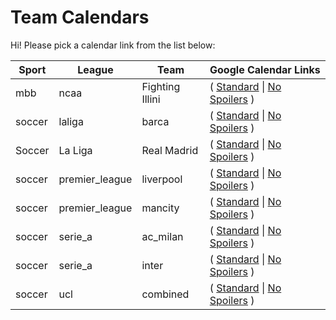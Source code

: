 
# Team Calendars

Hi! Please pick a calendar link from the list below:

| Sport | League | Team | Google Calendar Links |
| ------ | -------- | ------- | ----- |
| mbb | ncaa | Fighting Illini | ( [Standard](https://www.google.com/calendar/render?cid=webcal://raw.githubusercontent.com/btrimble/team_calendars/refs/heads/main/data/mbb/ncaa/fighting_illini.ics) \| [No Spoilers](https://www.google.com/calendar/render?cid=webcal://raw.githubusercontent.com/btrimble/team_calendars/refs/heads/main/data/mbb/ncaa/no_spoilers_fighting_illini.ics) ) |
| soccer | laliga | barca | ( [Standard](https://www.google.com/calendar/render?cid=webcal://raw.githubusercontent.com/btrimble/team_calendars/refs/heads/main/data/soccer/laliga/barca.ics) \| [No Spoilers](https://www.google.com/calendar/render?cid=webcal://raw.githubusercontent.com/btrimble/team_calendars/refs/heads/main/data/soccer/laliga/no_spoilers_barca.ics) ) |
| Soccer | La Liga | Real Madrid | ( [Standard](https://www.google.com/calendar/render?cid=webcal://raw.githubusercontent.com/btrimble/team_calendars/refs/heads/main/data/soccer/laliga/real_madrid.ics) \| [No Spoilers](https://www.google.com/calendar/render?cid=webcal://raw.githubusercontent.com/btrimble/team_calendars/refs/heads/main/data/soccer/laliga/no_spoilers_real_madrid.ics) ) |
| soccer | premier_league | liverpool | ( [Standard](https://www.google.com/calendar/render?cid=webcal://raw.githubusercontent.com/btrimble/team_calendars/refs/heads/main/data/soccer/premier_league/liverpool.ics) \| [No Spoilers](https://www.google.com/calendar/render?cid=webcal://raw.githubusercontent.com/btrimble/team_calendars/refs/heads/main/data/soccer/premier_league/no_spoilers_liverpool.ics) ) |
| soccer | premier_league | mancity | ( [Standard](https://www.google.com/calendar/render?cid=webcal://raw.githubusercontent.com/btrimble/team_calendars/refs/heads/main/data/soccer/premier_league/mancity.ics) \| [No Spoilers](https://www.google.com/calendar/render?cid=webcal://raw.githubusercontent.com/btrimble/team_calendars/refs/heads/main/data/soccer/premier_league/no_spoilers_mancity.ics) ) |
| soccer | serie_a | ac_milan | ( [Standard](https://www.google.com/calendar/render?cid=webcal://raw.githubusercontent.com/btrimble/team_calendars/refs/heads/main/data/soccer/serie_a/ac_milan.ics) \| [No Spoilers](https://www.google.com/calendar/render?cid=webcal://raw.githubusercontent.com/btrimble/team_calendars/refs/heads/main/data/soccer/serie_a/no_spoilers_ac_milan.ics) ) |
| soccer | serie_a | inter | ( [Standard](https://www.google.com/calendar/render?cid=webcal://raw.githubusercontent.com/btrimble/team_calendars/refs/heads/main/data/soccer/serie_a/inter.ics) \| [No Spoilers](https://www.google.com/calendar/render?cid=webcal://raw.githubusercontent.com/btrimble/team_calendars/refs/heads/main/data/soccer/serie_a/no_spoilers_inter.ics) ) |
| soccer | ucl | combined | ( [Standard](https://www.google.com/calendar/render?cid=webcal://raw.githubusercontent.com/btrimble/team_calendars/refs/heads/main/data/soccer/ucl/combined.ics) \| [No Spoilers](https://www.google.com/calendar/render?cid=webcal://raw.githubusercontent.com/btrimble/team_calendars/refs/heads/main/data/soccer/ucl/no_spoilers_combined.ics) ) |
